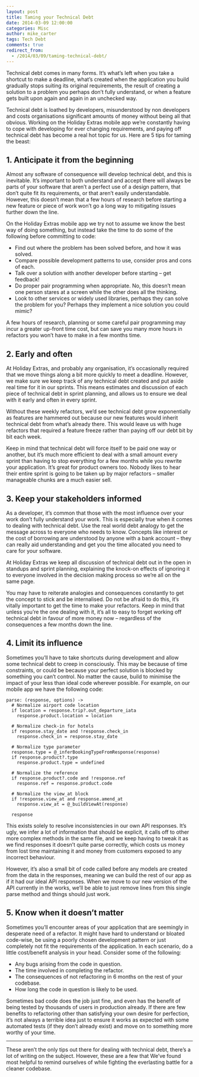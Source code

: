 ```yaml
---
layout: post
title: Taming your Technical Debt
date: 2014-03-09 12:00:00
categories: Misc
author: mike_carter
tags: Tech Debt
comments: true
redirect_from: 
  - /2014/03/09/taming-technical-debt/
---
```


Technical debt comes in many forms. It’s what’s left when you take a shortcut to make a deadline, what’s created when the application you build gradually stops suiting its original requirements, the result of creating a solution to a problem you perhaps don’t fully understand, or when a feature gets built upon again and again in an unchecked way.

Technical debt is loathed by developers, misunderstood by non developers and costs organisations significant amounts of money without being all that obvious. Working on the Holiday Extras mobile app we’re constantly having to cope with developing for ever changing requirements, and paying off technical debt has become a real hot topic for us. Here are 5 tips for taming the beast:

## 1. Anticipate it from the beginning
Almost any software of consequence will develop technical debt, and this is inevitable. It’s important to both understand and accept there will always be parts of your software that aren’t a perfect use of a design pattern, that don’t quite fit its requirements, or that aren’t easily understandable. However, this doesn’t mean that a few hours of research before starting a new feature  or piece of work won’t go a long way to mitigating issues further down the line.

On the Holiday Extras mobile app we try not to assume we know the best way of doing something, but instead take the time to do some of the following before committing to code:

* Find out where the problem has been solved before, and how it was solved.
* Compare possible development patterns to use, consider pros and cons of each.
* Talk over a solution with another developer before starting – get feedback!
* Do proper pair programming when appropriate. No, this doesn’t mean one person stares at a screen while the other does all the thinking.
* Look to other services or widely used libraries, perhaps they can solve the problem for you? Perhaps they implement a nice solution you could mimic?

A few hours of research, planning or some careful pair programming may incur a greater up-front time cost, but can save you many more hours in refactors you won’t have to make in a few months time.

## 2. Early and often
At Holiday Extras, and probably any organisation,  it’s occasionally required that we move things along a bit more quickly to meet a deadline. However, we make sure we keep track of any technical debt created and put aside real time for it in our sprints. This means estimates and discussion of each piece of technical debt in sprint planning, and allows us to ensure we deal with it early and often in every sprint.

Without these weekly refactors, we’d see technical debt grow exponentially as features are hammered out because our new features would inherit technical debt from what’s already there. This would leave us with huge refactors that required a feature freeze rather than paying off our debt bit by bit each week.

Keep in mind that technical debt will force itself to be paid one way or another, but it’s much more efficient to deal with a small amount every sprint than having to stop everything for a few months while you rewrite your application. It’s great for product owners too. Nobody likes to hear their entire sprint is going to be taken up by major refactors – smaller manageable chunks are a much easier sell.

## 3. Keep your stakeholders informed
As a developer, it’s common that those with the most influence over your work don’t fully understand your work. This is especially true when it comes to dealing with technical debt. Use the real world debt analogy to get the message across to everyone who needs to know. Concepts like interest or the cost of borrowing are understood by anyone with a bank account – they can really aid understanding and get you the time allocated you need to care for your software.

At Holiday Extras we keep all discussion of technical debt out in the open in standups and sprint planning, explaining the knock-on effects of ignoring it to everyone involved in the decision making process so we’re all on the same page.

You may have to reiterate analogies and consequences constantly to get the concept to stick and be internalised. Do not be afraid to do this, it’s vitally important to get the time to make your refactors. Keep in mind that unless you’re the one dealing with it, it’s all to easy to forget working off technical debt in favour of more money now – regardless of the consequences a few months down the line.

## 4. Limit its influence
Sometimes you’ll have to take shortcuts during development and allow some technical debt to creep in consciously. This may be because of time constraints, or could be because your perfect solution is blocked by something you can’t control. No matter the cause, build to minimise the impact of your less than ideal code wherever possible. For example, on our mobile app we have the following code:

```javacript
parse: (response, options) ->
  # Normalize airport code location
  if location = response.trip?.out_departure_iata
    response.product.location = location

  # Normalize check-in for hotels
  if response.stay_date and !response.check_in
    response.check_in = response.stay_date

  # Normalize type parameter
  response.type = @_inferBookingTypeFromResponse(response)
  if response.product?.type
    response.product.type = undefined

  # Normalize the reference
  if response.product?.code and !response.ref
    response.ref = response.product.code

  # Normalize the view_at block
  if !response.view_at and response.amend_at
    response.view_at = @_buildViewAt(response)

  response
```

This exists solely to resolve inconsistencies in our own API responses. It’s ugly, we infer a lot of information that should be explicit, it calls off to other more complex methods in the same file, and we keep having to tweak it as we find responses it doesn’t quite parse correctly, which costs us money from lost time maintaining it and money from customers exposed to any incorrect behaviour.

However, it’s also a small bit of code called before any models are created from the data in the responses, meaning we can build the rest of our app as if it had our ideal API responses. When we move to our new version of the API currently in the works, we’ll be able to just remove lines from this single parse method and things should just work.

## 5. Know when it doesn’t matter

Sometimes you’ll encounter areas of your application that are seemingly in desperate need of a refactor. It might have hard to understand or bloated code-wise, be using a poorly chosen development pattern or just completely not fit the requirements of the application. In each scenario, do a little cost/benefit analysis in your head. Consider some of the following:

* Any bugs arising from the code in question.
* The time involved in completing the refactor.
* The consequences of not refactoring in 6 months on the rest of your codebase.
* How long the code in question is likely to be used.

Sometimes bad code does the job just fine, and even has the benefit of being tested by thousands of users in production already. If there are few benefits to refactoring other than satisfying your own desire for perfection, it’s not always a terrible idea just to ensure it works as expected with some automated tests (if they don’t already exist) and move on to something more worthy of your time.

---

These aren’t the only tips out there for dealing with technical debt, there’s a lot of writing on the subject. However, these are a few that We’ve found most helpful to remind ourselves of while fighting the everlasting battle for a cleaner codebase.
